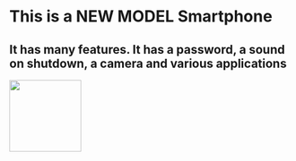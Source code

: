 # This is a NEW MODEL Smartphone

## It has many features. It has a password, a sound on shutdown, a camera and various applications

<img src="https://skr.sh/sJxOEbKXXX8" width="128"/>

